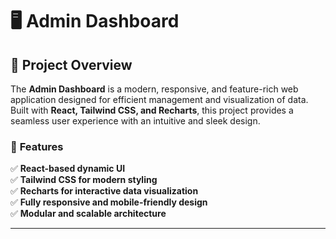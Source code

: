 # 🖥️ Admin Dashboard

## 📌 Project Overview
The **Admin Dashboard** is a modern, responsive, and feature-rich web application designed for efficient management and visualization of data. Built with **React, Tailwind CSS, and Recharts**, this project provides a seamless user experience with an intuitive and sleek design.

### 🎯 **Features**
✅ **React-based dynamic UI**  
✅ **Tailwind CSS for modern styling**  
✅ **Recharts for interactive data visualization**  
✅ **Fully responsive and mobile-friendly design**  
✅ **Modular and scalable architecture**  

---


